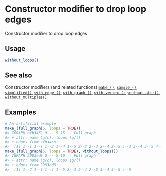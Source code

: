 # Constructor modifier to drop loop edges

Constructor modifier to drop loop edges

## Usage

``` r
without_loops()
```

## See also

Constructor modifiers (and related functions)
[`make_()`](https://r.igraph.org/reference/make_.md),
[`sample_()`](https://r.igraph.org/reference/sample_.md),
[`simplified()`](https://r.igraph.org/reference/simplified.md),
[`with_edge_()`](https://r.igraph.org/reference/with_edge_.md),
[`with_graph_()`](https://r.igraph.org/reference/with_graph_.md),
[`with_vertex_()`](https://r.igraph.org/reference/with_vertex_.md),
[`without_attr()`](https://r.igraph.org/reference/without_attr.md),
[`without_multiples()`](https://r.igraph.org/reference/without_multiples.md)

## Examples

``` r
# An artificial example
make_(full_graph(5, loops = TRUE))
#> IGRAPH bfb3458 U--- 5 15 -- Full graph
#> + attr: name (g/c), loops (g/l)
#> + edges from bfb3458:
#>  [1] 1--1 1--2 1--3 1--4 1--5 2--2 2--3 2--4 2--5 3--3 3--4 3--5 4--4 4--5 5--5
make_(full_graph(5, loops = TRUE), without_loops())
#> IGRAPH 2983ed8 U--- 5 10 -- Full graph
#> + attr: name (g/c), loops (g/l)
#> + edges from 2983ed8:
#>  [1] 1--2 1--3 1--4 1--5 2--3 2--4 2--5 3--4 3--5 4--5
```
